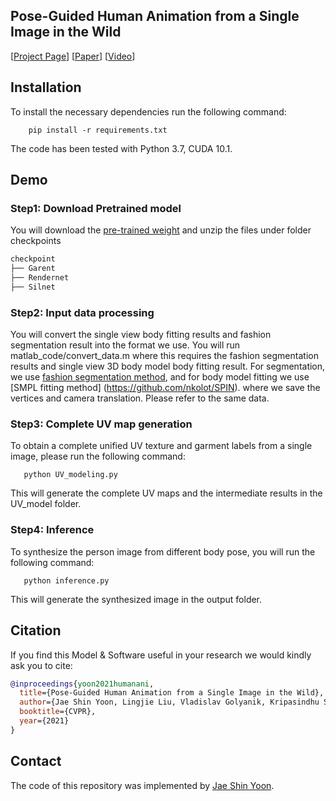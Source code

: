 ## Pose-Guided Human Animation from a Single Image in the Wild 


[[Project Page](http://gvv.mpi-inf.mpg.de/projects/PoseGuidedHumanAnimation/)] 
[[Paper](https://arxiv.org/pdf/2012.03796.pdf)]
[[Video](https://www.youtube.com/watch?v=x7H0kKWzRFU)]




## Installation

To install the necessary dependencies run the following command:
```shell
    pip install -r requirements.txt
```
The code has been tested with Python 3.7, CUDA 10.1.

## Demo 

### Step1: Download Pretrained model

You will download the [pre-trained weight](https://www.dropbox.com/s/pmwa69n5jr0fy8k/checkpoint.zip?dl=0) 
and unzip the files under folder checkpoints
```bash
checkpoint
├── Garent
├── Rendernet
├── Silnet
```
### Step2: Input data processing

You will convert the single view body fitting results and fashion segmentation result into the format we use.
You will run matlab_code/convert_data.m where this requires the fashion segmentation results and single view 3D body model body fitting result.
For segmentation, we use [fashion segmentation method](https://github.com/Engineering-Course/CIHP_PGN), and for body model fitting we use [SMPL fitting method] (https://github.com/nkolot/SPIN).
where we save the vertices and camera translation. Please refer to the same data. 

### Step3: Complete UV map generation

To obtain a complete unified UV texture and garment labels from a single image, please run the following command:
```shell
   python UV_modeling.py
```
This will generate the complete UV maps and the intermediate results in the UV_model folder. 

### Step4: Inference

To synthesize the person image from different body pose, you will run the following command:
```shell
   python inference.py
```
This will generate the synthesized image in the output folder.


 
## Citation

If you find this Model & Software useful in your research we would kindly ask you to cite:

```bibtex
@inproceedings{yoon2021humanani,
  title={Pose-Guided Human Animation from a Single Image in the Wild},
  author={Jae Shin Yoon, Lingjie Liu, Vladislav Golyanik, Kripasindhu Sarkar, Hyun Soo Park, and Christian Theobalt},
  booktitle={CVPR},
  year={2021}
}
```


## Contact
The code of this repository was implemented by [Jae Shin Yoon](mailto:jsyoon@umn.edu).
